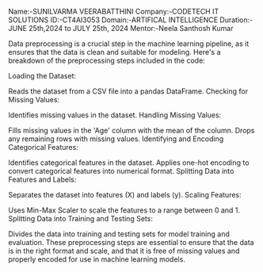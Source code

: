 Name:-SUNILVARMA VEERABATTHINI
Company:-CODETECH IT SOLUTIONS
ID:-CT4AI3053
Domain:-ARTIFICAL INTELLIGENCE
Duration:-JUNE 25th,2024 to JULY 25th, 2024
Mentor:-Neela Santhosh Kumar

Data preprocessing is a crucial step in the machine learning pipeline, as it ensures that the data is clean and suitable for modeling. Here's a breakdown of the preprocessing steps included in the code:

Loading the Dataset:

Reads the dataset from a CSV file into a pandas DataFrame.
Checking for Missing Values:

Identifies missing values in the dataset.
Handling Missing Values:

Fills missing values in the 'Age' column with the mean of the column.
Drops any remaining rows with missing values.
Identifying and Encoding Categorical Features:

Identifies categorical features in the dataset.
Applies one-hot encoding to convert categorical features into numerical format.
Splitting Data into Features and Labels:

Separates the dataset into features (X) and labels (y).
Scaling Features:

Uses Min-Max Scaler to scale the features to a range between 0 and 1.
Splitting Data into Training and Testing Sets:

Divides the data into training and testing sets for model training and evaluation.
These preprocessing steps are essential to ensure that the data is in the right format and scale, and that it is free of missing values and properly encoded for use in machine learning models.







